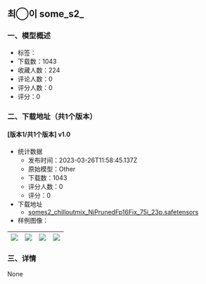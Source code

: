 ## 최◯이 some_s2_
### 一、模型概述

- 标签：
- 下载数：1043
- 收藏人数：224
- 评论人数：0
- 评分人数：0
- 评分：0

### 二、下载地址（共1个版本）

#### [版本1/共1个版本] v1.0

- 统计数据
  - 发布时间：2023-03-26T11:58:45.137Z
  - 原始模型：Other
  - 下载数：1043
  - 评分人数：0
  - 评分：0
- 下载地址
  - [somes2_chilloutmix_NiPrunedFp16Fix_75i_23p.safetensors](https://civitai.com/api/download/models/29505)
- 样例图像：

| <img src="https://image.civitai.com/xG1nkqKTMzGDvpLrqFT7WA/552ff819-3233-486f-ac02-bd886c5c8400/width=450/334612.jpeg" /> | <img src="https://image.civitai.com/xG1nkqKTMzGDvpLrqFT7WA/e1ce5f43-52e7-49ea-10fc-989bf49f0400/width=450/334592.jpeg" /> | <img src="https://image.civitai.com/xG1nkqKTMzGDvpLrqFT7WA/beb8e0d3-51a4-44bb-d475-18fd7fb0a800/width=450/333775.jpeg" /> | <img src="https://image.civitai.com/xG1nkqKTMzGDvpLrqFT7WA/5f78df3d-d337-4b30-c103-95f601caf000/width=450/333773.jpeg" /> |
| ---- | ---- | ---- | ---- |


### 三、详情
None